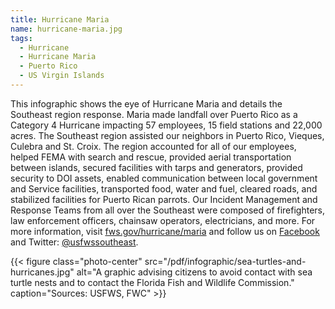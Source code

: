```yaml
---
title: Hurricane Maria
name: hurricane-maria.jpg
tags:
  - Hurricane
  - Hurricane Maria
  - Puerto Rico
  - US Virgin Islands
---
```


This infographic shows the eye of Hurricane Maria and details the Southeast region response. Maria made landfall over Puerto Rico as a Category 4 Hurricane impacting 57 employees, 15 field stations and 22,000 acres. The Southeast region assisted our neighbors in Puerto Rico, Vieques, Culebra and St. Croix. The region accounted for all of our employees, helped FEMA with search and rescue, provided aerial transportation between islands, secured facilities with tarps and generators, provided security to DOI assets, enabled communication between local government and Service facilities, transported food, water and fuel, cleared roads, and stabilized facilities for Puerto Rican parrots. Our Incident Management and Response Teams from all over the Southeast were composed of firefighters, law enforcement officers, chainsaw operators, electricians, and more. For more information, visit [fws.gov/hurricane/maria](https://www.fws.gov/hurricane/maria) and follow us on [Facebook](https://www.facebook.com/usfwssoutheast) and Twitter: [@usfwssoutheast](https://www.twitter.com/usfwssoutheast).

{{< figure class="photo-center" src="/pdf/infographic/sea-turtles-and-hurricanes.jpg" alt="A graphic advising citizens to avoid contact with sea turtle nests and to contact the Florida Fish and Wildlife Commission." caption="Sources: USFWS, FWC" >}}

